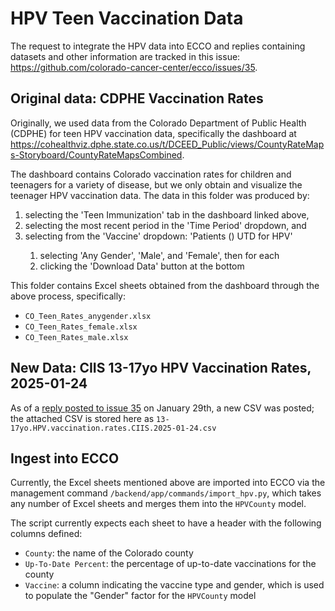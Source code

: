 # HPV Teen Vaccination Data

The request to integrate the HPV data into ECCO and replies containing datasets and other
information are tracked in this issue: https://github.com/colorado-cancer-center/ecco/issues/35.

## Original data: CDPHE Vaccination Rates

Originally, we used data from the Colorado Department of Public Health (CDPHE) for teen HPV vaccination data,
specifically the dashboard at
https://cohealthviz.dphe.state.co.us/t/DCEED_Public/views/CountyRateMaps-Storyboard/CountyRateMapsCombined.

The dashboard contains Colorado vaccination rates for children and teenagers for a variety of disease, but
we only obtain and visualize the teenager HPV vaccination data. The data in this folder was produced
by:
1. selecting the 'Teen Immunization' tab in the dashboard linked above,
2. selecting the most recent period in the 'Time Period' dropdown, and
3. selecting from the 'Vaccine' dropdown: 'Patients (<gender>) UTD for HPV'
    1. selecting 'Any Gender', 'Male', and 'Female', then for each
    2. clicking the 'Download Data' button at the bottom

This folder contains Excel sheets obtained from the dashboard through the above process, specifically:
- `CO_Teen_Rates_anygender.xlsx`
- `CO_Teen_Rates_female.xlsx`
- `CO_Teen_Rates_male.xlsx`

## New Data: CIIS 13-17yo HPV Vaccination Rates, 2025-01-24

As of a [reply posted to issue 35](https://github.com/colorado-cancer-center/ecco/issues/35#issuecomment-2622151761)
on January 29th, a new CSV was posted; the attached CSV is stored here as `13-17yo.HPV.vaccination.rates.CIIS.2025-01-24.csv`

## Ingest into ECCO

Currently, the Excel sheets mentioned above are imported into ECCO
via the management command `/backend/app/commands/import_hpv.py`, which
takes any number of Excel sheets and merges them into the `HPVCounty` model.

The script currently expects each sheet to have a header with the following
columns defined:
- `County`: the name of the Colorado county
- `Up-To-Date Percent`: the percentage of up-to-date vaccinations for the county
- `Vaccine`: a column indicating the vaccine type and gender, which is used to
populate the "Gender" factor for the `HPVCounty` model
